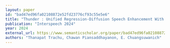 ```yaml
---
layout: paper
id: "bad47ed96fa02108872e52fd23776cf93c55e5e6"
title: "Thunder : Unified Regression-Diffusion Speech Enhancement With A Single Reverse Step Using Brownian Bridge"
publication: "Interspeech 2024"
year: 2024
external_url: https://www.semanticscholar.org/paper/bad47ed96fa02108872e52fd23776cf93c55e5e6
authors: "Thanapat Trachu, Chawan Piansaddhayanon, E. Chuangsuwanich"
---
```

